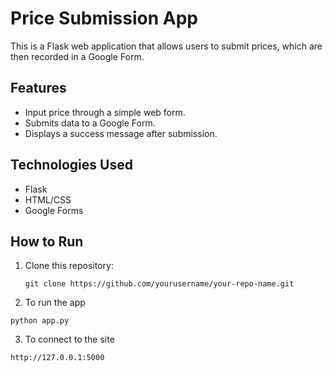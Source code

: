 # Price Submission App

This is a Flask web application that allows users to submit prices, which are then recorded in a Google Form.

## Features

- Input price through a simple web form.
- Submits data to a Google Form.
- Displays a success message after submission.

## Technologies Used

- Flask
- HTML/CSS
- Google Forms

## How to Run

1. Clone this repository:
   ```
   git clone https://github.com/yourusername/your-repo-name.git
   ```
2. To run the app
```
python app.py
```
3. To connect to the site
```
http://127.0.0.1:5000
```
